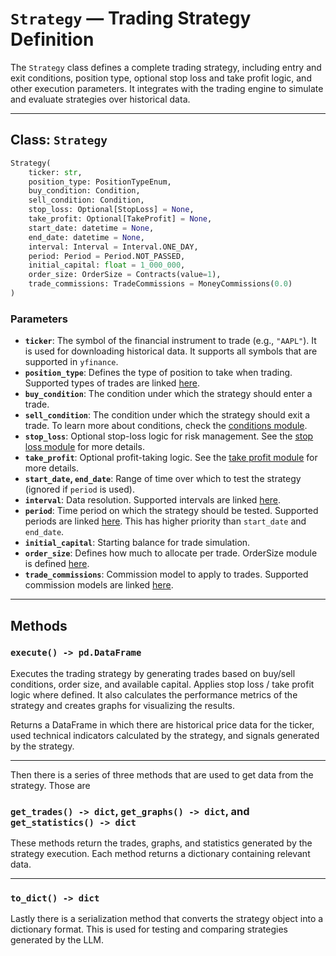 
# `Strategy` — Trading Strategy Definition

The `Strategy` class defines a complete trading strategy, including entry and exit conditions, position type, optional stop loss and take profit logic, and other execution parameters. It integrates with the trading engine to simulate and evaluate strategies over historical data.

---

## Class: `Strategy`

```python
Strategy(
    ticker: str,
    position_type: PositionTypeEnum,
    buy_condition: Condition,
    sell_condition: Condition,
    stop_loss: Optional[StopLoss] = None,
    take_profit: Optional[TakeProfit] = None,
    start_date: datetime = None,
    end_date: datetime = None,
    interval: Interval = Interval.ONE_DAY,
    period: Period = Period.NOT_PASSED,
    initial_capital: float = 1_000_000,
    order_size: OrderSize = Contracts(value=1),
    trade_commissions: TradeCommissions = MoneyCommissions(0.0)
)
```

### Parameters

- **`ticker`**: The symbol of the financial instrument to trade (e.g., `"AAPL"`). It is used for downloading historical data. It supports all symbols that are supported in `yfinance`.
- **`position_type`**: Defines the type of position to take when trading. Supported types of trades are linked [here](enums/position_type.md).
- **`buy_condition`**: The condition under which the strategy should enter a trade.
- **`sell_condition`**: The condition under which the strategy should exit a trade. To learn more about conditions, check the [conditions module](conditions/index.md).
- **`stop_loss`**: Optional stop-loss logic for risk management. See the [stop loss module](strategy_parameters/stop_loss.md) for more details.
- **`take_profit`**: Optional profit-taking logic. See the [take profit module](strategy_parameters/take_profit.md) for more details.
- **`start_date`, `end_date`**: Range of time over which to test the strategy (ignored if `period` is used).
- **`interval`**: Data resolution. Supported intervals are linked [here](enums/interval.md).
- **`period`**: Time period on which the strategy should be tested. Supported periods are linked [here](enums/period.md). This has higher priority than `start_date` and `end_date`.
- **`initial_capital`**: Starting balance for trade simulation.
- **`order_size`**: Defines how much to allocate per trade. OrderSize module is defined [here](strategy_parameters/order_size.md).
- **`trade_commissions`**: Commission model to apply to trades. Supported commission models are linked [here](strategy_parameters/trade_commissions.md).

---

## Methods

### `execute() -> pd.DataFrame`

Executes the trading strategy by generating trades based on buy/sell conditions, order size, and available capital. Applies stop loss / take profit logic where defined. It also calculates the performance metrics of the strategy and creates graphs for visualizing the results.

Returns a DataFrame in which there are historical price data for the ticker, used technical indicators calculated by the strategy, and signals generated by the strategy.

---

Then there is a series of three methods that are used to get data from the strategy. Those are 

### `get_trades() -> dict`, `get_graphs() -> dict`, and `get_statistics() -> dict`

These methods return the trades, graphs, and statistics generated by the strategy execution. Each method returns a dictionary containing relevant data.

---

### `to_dict() -> dict`

Lastly there is a serialization method that converts the strategy object into a dictionary format. This is used for testing and comparing strategies generated by the LLM.